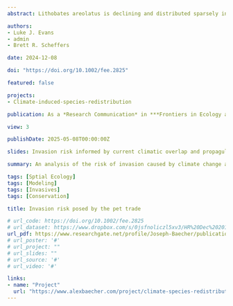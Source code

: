 ```yaml
---
abstract: Lithobates areolatus is declining and distributed sparsely in remnant prairie habitats of the central United States. Owing to their extensive use of crayfish/small mammal burrows and highly secretive nature, limited data exist regarding the life history of L. areolatus, particularly natural sources of mortality. Experimentally, two species of insect (both backswimmers [Notonecta spp.]) have been identified as predators of larval L. areolatus. Reported predators of post-metamorphic L. areolatus include Heterodon platirhinos (Eastern Hog-nosed Snake), Coluber constrictor (North American Racer), Thamnophis sirtalis (Common Gartersnake), and Procyon lotor (Raccoon); however, other common predators of ranid frogs such as snakes, birds, and mammals are suspected. Here we report the predation of L. areolatus by Nerodia erythrogaster (Plain-bellied Watersnake) and Lanius ludovicianus (Loggerhead Shrike) in northwest Arkansas, USA.

authors:
- Luke J. Evans
- admin
- Brett R. Scheffers

date: 2024-12-08

doi: "https://doi.org/10.1002/fee.2825"

featured: false

projects:
- Climate-induced-species-redistribution

publication: As a *Research Communication* in ***Frontiers in Ecology and the Environment***

view: 3

publishDate: 2025-05-08T00:00:00Z

slides: Invasion risk informed by current climatic overlap and propagule likelihood

summary: An analysis of the risk of invasion caused by climate change and the global pet trade

tags: [Sptial Ecology]
tags: [Modeling]
tags: [Invasives] 
tags: [Conservation]

title: Invasion risk posed by the pet trade

# url_code: https://doi.org/10.1002/fee.2825
# url_dataset: https://www.dropbox.com/s/0jsfnoliczl5xv3/HR%20Dec%202014%20ebook.pdf?dl=1
url_pdf: https://www.researchgate.net/profile/Joseph-Baecher/publication/387091102_Invasion_risk_posed_by_the_pet_trade/links/6761ce3ba3978e15e7906cf4/Invasion-risk-posed-by-the-pet-trade.pdf
# url_poster: '#'
# url_project: ""
# url_slides: ""
# url_source: '#'
# url_video: '#'

links:
- name: "Project"
  url: "https://www.alexbaecher.com/project/climate-species-redistribution"
---
```


